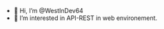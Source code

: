 - 👋 Hi, I’m @WestInDev64
- 👀 I’m interested in API-REST in web environement.



<!---
WestInDev64/WestInDev64 is a ✨ special ✨ repository because its `README.md` (this file) appears on your GitHub profile.
You can click the Preview link to take a look at your changes.
--->
